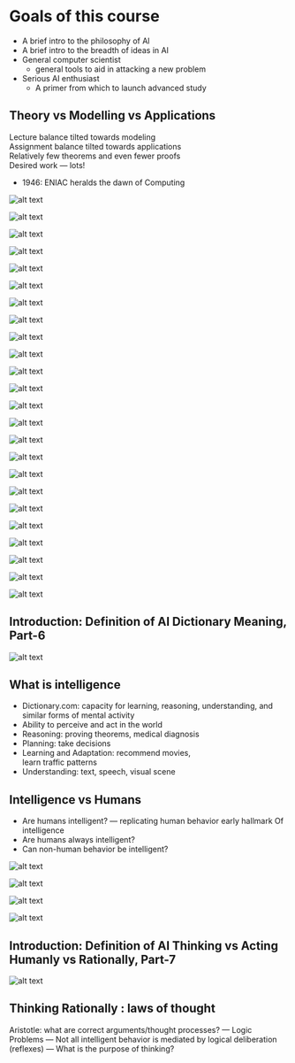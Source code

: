 # Goals of this course
* A brief intro to the philosophy of Al
* A brief intro to the breadth of ideas in Al
* General computer scientist
    * general tools to aid in attacking a new problem
* Serious AI enthusiast
    * A primer from which to launch advanced study


## Theory vs Modelling vs Applications
Lecture balance tilted towards modeling  
Assignment balance tilted towards applications  
Relatively few theorems and even fewer proofs  
Desired work — lots!  

* 1946: ENIAC heralds the dawn of Computing

![alt text](image.png)

![alt text](image-1.png)

![alt text](image-2.png)

![alt text](image-3.png)

![alt text](image-4.png)

![alt text](image-5.png)

![alt text](image-6.png)

![alt text](image-7.png)

![alt text](image-8.png)

![alt text](image-9.png)

![alt text](image-10.png)

![alt text](image-11.png)

![alt text](image-12.png)

![alt text](image-13.png)

![alt text](image-14.png)

![alt text](image-15.png)

![alt text](image-16.png)

![alt text](image-17.png)

![alt text](image-18.png)

![alt text](image-19.png)

![alt text](image-20.png)

![alt text](image-21.png)

![alt text](image-22.png)

![alt text](image-23.png)

## Introduction: Definition of AI Dictionary Meaning, Part-6
![alt text](image-24.png)

## What is intelligence
* Dictionary.com: capacity for learning, reasoning,
understanding, and similar forms of mental activity  
* Ability to perceive and act in the world  
* Reasoning: proving theorems, medical diagnosis  
* Planning: take decisions  
* Learning and Adaptation: recommend movies,  
learn traffic patterns
* Understanding: text, speech, visual scene  

## Intelligence vs Humans
* Are humans intelligent?
— replicating human behavior early hallmark Of intelligence
* Are humans always intelligent?
* Can non-human behavior be intelligent?

![alt text](image-25.png)

![alt text](image-26.png)

![alt text](image-27.png)

![alt text](image-28.png)

## Introduction: Definition of AI Thinking vs Acting Humanly vs Rationally, Part-7

![alt text](image-29.png)


## Thinking Rationally : laws of thought
Aristotle: what are correct arguments/thought
processes?
— Logic
Problems
— Not all intelligent behavior is mediated by logical
deliberation (reflexes)
— What is the purpose of thinking?